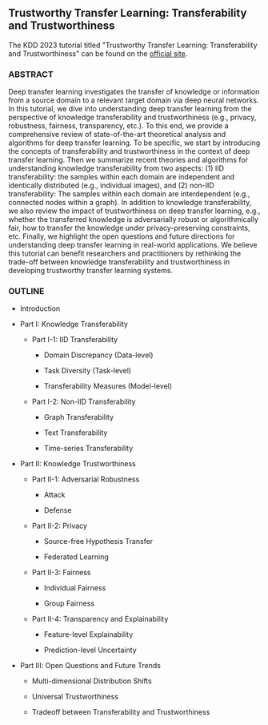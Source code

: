 ## Trustworthy Transfer Learning: Transferability and Trustworthiness

The KDD 2023 tutorial titled "Trustworthy Transfer Learning: Transferability and Trustworthiness" can be found on the [official site](https://sites.google.com/view/kdd23-trustworthy-transfer).

### ABSTRACT

Deep transfer learning investigates the transfer of knowledge or information from a source domain to a relevant target domain via deep neural networks. In this tutorial, we dive into understanding deep transfer learning from the perspective of knowledge transferability and trustworthiness (e.g., privacy, robustness, fairness, transparency, etc.). To this end, we provide a comprehensive review of state-of-the-art theoretical analysis and algorithms for deep transfer learning. To be specific, we start by introducing the concepts of transferability and trustworthiness in the context of deep transfer learning. Then we summarize recent theories and algorithms for understanding knowledge transferability from two aspects: (1) IID transferability: the samples within each domain are independent and identically distributed (e.g., individual images), and (2) non-IID transferability: The samples within each domain are interdependent (e.g., connected nodes within a graph). In addition to knowledge transferability, we also review the impact of trustworthiness on deep transfer learning, e.g., whether the transferred knowledge is adversarially robust or algorithmically fair, how to transfer the knowledge under privacy-preserving constraints, etc. Finally, we highlight the open questions and future directions for understanding deep transfer learning in real-world applications. We believe this tutorial can benefit researchers and practitioners by rethinking the trade-off between knowledge transferability and trustworthiness in developing trustworthy transfer learning systems.

### OUTLINE

* Introduction

* Part I: Knowledge Transferability

  + Part I-1: IID Transferability

    - Domain Discrepancy (Data-level)

    - Task Diversity (Task-level)

    - Transferability Measures (Model-level)

  + Part I-2: Non-IID Transferability

    - Graph Transferability

    - Text Transferability

    - Time-series Transferability

* Part II: Knowledge Trustworthiness

  + Part II-1: Adversarial Robustness

    - Attack

    - Defense

  + Part II-2: Privacy

    - Source-free Hypothesis Transfer

    - Federated Learning

  + Part II-3: Fairness

    - Individual Fairness

    - Group Fairness

  + Part II-4: Transparency and Explainability

    - Feature-level Explainability

    - Prediction-level Uncertainty

* Part III: Open Questions and Future Trends

  + Multi-dimensional Distribution Shifts

  + Universal Trustworthiness

  + Tradeoff between Transferability and Trustworthiness
